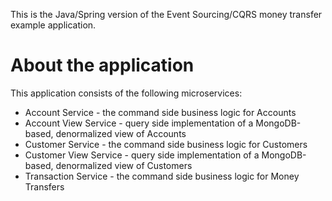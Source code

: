 This is the Java/Spring version of the Event Sourcing/CQRS money transfer example application.

# About the application

This application consists of the following microservices:

  * Account Service - the command side business logic for Accounts
  * Account View Service - query side implementation of a MongoDB-based, denormalized view of Accounts
  * Customer Service - the command side business logic for Customers
  * Customer View Service - query side implementation of a MongoDB-based, denormalized view of Customers
  * Transaction Service - the command side business logic for Money Transfers
